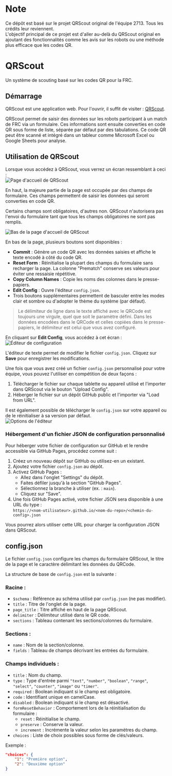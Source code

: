 # Note

Ce dépôt est basé sur le projet QRScout original de l'équipe 2713. Tous les crédits leur reviennent.  
L'objectif principal de ce projet est d'aller au-delà du QRScout original en ajoutant des fonctionnalités comme les avis sur les robots ou une méthode plus efficace que les codes QR.

# QRScout

Un système de scouting basé sur les codes QR pour la FRC.

## Démarrage

QRScout est une application web. Pour l'ouvrir, il suffit de visiter : [QRScout](https://frc2713.github.io/QRScout/).

QRScout permet de saisir des données sur les robots participant à un match de FRC via un formulaire. Ces informations sont ensuite converties en code QR sous forme de liste, séparée par défaut par des tabulations. Ce code QR peut être scanné et intégré dans un tableur comme Microsoft Excel ou Google Sheets pour analyse.

## Utilisation de QRScout

Lorsque vous accédez à QRScout, vous verrez un écran ressemblant à ceci :  
![Page d'accueil de QRScout](src/assets/images/main_screen.png)

En haut, la majeure partie de la page est occupée par des champs de formulaire. Ces champs permettent de saisir les données qui seront converties en code QR.

Certains champs sont obligatoires, d'autres non. QRScout n'autorisera pas l'envoi du formulaire tant que tous les champs obligatoires ne sont pas remplis.

![Bas de la page d'accueil de QRScout](src/assets/images/main_screen_bottom.png)

En bas de la page, plusieurs boutons sont disponibles :

- **Commit** : Génère un code QR avec les données saisies et affiche le texte encodé à côté du code QR.
- **Reset Form** : Réinitialise la plupart des champs du formulaire sans recharger la page. La colonne "Prematch" conserve ses valeurs pour éviter une ressaisie répétitive.
- **Copy Column Names** : Copie les noms des colonnes dans le presse-papiers.
- **Edit Config** : Ouvre l'éditeur `config.json`.
- Trois boutons supplémentaires permettent de basculer entre les modes clair et sombre ou d'adopter le thème du système (par défaut).

> Le délimiteur de ligne dans le texte affiché avec le QRCode est toujours une virgule, quel que soit le paramètre défini. Dans les données encodées dans le QRCode et celles copiées dans le presse-papiers, le délimiteur est celui que vous avez configuré.

En cliquant sur **Edit Config**, vous accédez à cet écran :  
![Éditeur de configuration](src/assets/images/editor_screen.png)

L'éditeur de texte permet de modifier le fichier `config.json`. Cliquez sur **Save** pour enregistrer les modifications.

Une fois que vous avez créé un fichier `config.json` personnalisé pour votre équipe, vous pouvez l'utiliser en compétition de deux façons :

1. Télécharger le fichier sur chaque tablette ou appareil utilisé et l'importer dans QRScout via le bouton "Upload Config".
2. Héberger le fichier sur un dépôt GitHub public et l'importer via "Load from URL".

Il est également possible de télécharger le `config.json` sur votre appareil ou de le réinitialiser à sa version par défaut.  
![Options de l'éditeur](src/assets/images/editor_options.png)

### Hébergement d'un fichier JSON de configuration personnalisé

Pour héberger votre fichier de configuration sur GitHub et le rendre accessible via GitHub Pages, procédez comme suit :

1. Créez un nouveau dépôt sur GitHub ou utilisez-en un existant.
2. Ajoutez votre fichier `config.json` au dépôt.
3. Activez GitHub Pages :
   - Allez dans l'onglet "Settings" du dépôt.
   - Faites défiler jusqu'à la section "GitHub Pages".
   - Sélectionnez la branche à utiliser (ex. : `main`).
   - Cliquez sur "Save".
4. Une fois GitHub Pages activé, votre fichier JSON sera disponible à une URL du type :  
   `https://<nom-utilisateur>.github.io/<nom-du-repo>/<chemin-du-config>.json`

Vous pourrez alors utiliser cette URL pour charger la configuration JSON dans QRScout.

## config.json

Le fichier `config.json` configure les champs du formulaire QRScout, le titre de la page et le caractère délimitant les données du QRCode.

La structure de base de `config.json` est la suivante :

### Racine :

- `$schema` : Référence au schéma utilisé par `config.json` (ne pas modifier).
- `title` : Titre de l'onglet de la page.
- `page_title` : Titre affiché en haut de la page QRScout.
- `delimiter` : Délimiteur utilisé dans le QR code.
- `sections` : Tableau contenant les sections/colonnes du formulaire.

### Sections :

- `name` : Nom de la section/colonne.
- `fields` : Tableau de champs décrivant les entrées du formulaire.

### Champs individuels :

- `title` : Nom du champ.
- `type` : Type d'entrée parmi `"text"`, `"number"`, `"boolean"`, `"range"`, `"select"`, `"counter"`, `"image"` ou `"timer"`.
- `required` : Boolean indiquant si le champ est obligatoire.
- `code` : Identifiant unique en camelCase.
- `disabled` : Boolean indiquant si le champ est désactivé.
- `formResetBehavior` : Comportement lors de la réinitialisation du formulaire :
  - `reset` : Réinitialise le champ.
  - `preserve` : Conserve la valeur.
  - `increment` : Incrémente la valeur selon les paramètres du champ.
- `choices` : Liste de choix possibles sous forme de clés/valeurs.

Exemple :

```json
"choices": {
    "1": "Première option",
    "2": "Deuxième option"
}
